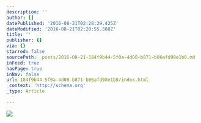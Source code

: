 ```yaml
---
description: ''
author: []
datePublished: '2016-08-21T02:28:29.425Z'
dateModified: '2016-08-21T02:20:55.388Z'
title: ''
publisher: {}
via: {}
starred: false
sourcePath: _posts/2016-08-21-184f9b44-5f0a-4d08-b871-b06afd98e1b0.md
inFeed: true
hasPage: true
inNav: false
url: 184f9b44-5f0a-4d08-b871-b06afd98e1b0/index.html
_context: 'http://schema.org'
_type: Article

---
```

![](https://the-grid-user-content.s3-us-west-2.amazonaws.com/458227b6-17a2-417f-99d6-33b8d270ebc4.jpg)